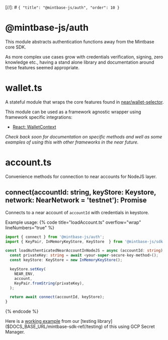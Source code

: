 [//]: # `{ "title": "@mintbase-js/auth", "order": 10 }`
# @mintbase-js/auth

This module abstracts authentication functions away from the Mintbase core SDK.

As more complex use cases grow with credentials verification, signing, zero knowledge etc., having a stand alone library and documentation around these features seemed appropriate.

# wallet.ts

A stateful module that wraps the core features found in [near/wallet-selector](https://github.com/near/wallet-selector/).

This module can be used as a framework agnostic wrapper using framework specific integrations:

  * [React: WalletContext]($DOCS_BASE_URL/mintbase-sdk-ref//react#walletcontext)

*Check back soon for documentation on specific methods and well as some examples of using this with other frameworks in the near future.*

# account.ts <div id="account"></div>

Convenience methods for connection to near accounts for NodeJS layer.

## connect(accountId: string, keyStore: Keystore, network: NearNetwork = 'testnet'): Promise<Account>

Connects to a near account of `accountId` with credentials in keystore.

Example usage:
{% code title="loadAccount.ts" overflow="wrap" lineNumbers="true" %}
```typescript
import { connect } from '@mintbase-js/auth';
import { KeyPair, InMemoryKeyStore, KeyStore  } from '@mintbase-js/sdk';

const loadAuthenticatedNearAccountInNodeJS = async (accountId: string) => {
  const privateKey: string = await <your-super-secure-key-method>();
  const keyStore: KeyStore = new InMemoryKeyStore();

  keyStore.setKey(
    NEAR_ENV,
    account,
    KeyPair.fromString(privateKey),
  );

  return await connect(accountId, keyStore);
}
```
{% endcode %}

Here is a [working example]($GIT_BASE_URL/packages/testing/src/utils.ts#L7) from our [testing library]($DOCS_BASE_URL/mintbase-sdk-ref//testing) of this using GCP Secret Manager.




